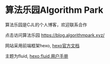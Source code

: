 # 算法乐园Algorithm Park

算法乐园是CJL的个人博客，欢迎联系合作

点击访问算法乐园 https://blog.algorithmpark.xyz/

网站采用前端框架hexo, [hexo官方文档](https://hexo.io/zh-cn/docs/)

主题为fluid, [hexo fluid 用户手册](https://hexo.fluid-dev.com/docs/guide/)
